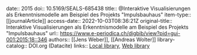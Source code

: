 date:: 2015
doi:: 10.5169/SEALS-685438
title:: @Interaktive Visualisierungen als Erkenntnismodelle am Beispiel des Projekts "Impulsbauhaus"
item-type:: [[journalArticle]]
access-date:: 2022-10-03T08:36:21Z
original-title:: Interaktive Visualisierungen als Erkenntnismodelle am Beispiel des Projekts "Impulsbauhaus"
url:: https://www.e-periodica.ch/digbib/view?pid=gui-001:2015:18::346
authors:: [[Jens Weber]], [[Andreas Wolter]]
library-catalog:: DOI.org (Datacite)
links:: [Local library](zotero://select/groups/2386895/items/9RZ87PN9), [Web library](https://www.zotero.org/groups/2386895/items/9RZ87PN9)
